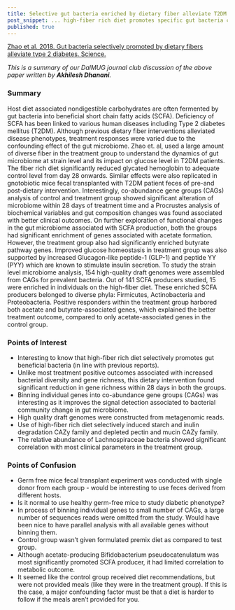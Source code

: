 ```yaml
---
title: Selective gut bacteria enriched by dietary fiber alleviate T2DM
post_snippet: ... high-fiber rich diet promotes specific gut bacteria capable of producing SCFA which in turn improves glucose homeostasis in Type 2 diabetic patients.
published: true
---
```


[Zhao et al. 2018. Gut bacteria selectively promoted by dietary fibers alleviate type 2 diabetes. Science.](http://science.sciencemag.org/content/359/6380/1151)

_This is a summary of our DalMUG journal club discussion of the above paper written by **Akhilesh Dhanani**._

### Summary
 
Host diet associated nondigestible carbohydrates are often fermented by gut bacteria into beneficial short chain fatty acids (SCFA). Deficiency of SCFA has been linked to various human diseases including Type 2 diabetes mellitus (T2DM). Although previous dietary fiber interventions alleviated disease phenotypes, treatment responses were varied due to the confounding effect of the gut microbiome. Zhao et. al, used a large amount of diverse fiber in the treatment group to understand the dynamics of gut microbiome at strain level and its impact on glucose level in T2DM patients. The fiber rich diet significantly reduced glycated hemoglobin to adequate control level from day 28 onwards. Similar effects were also replicated in gnotobiotic mice fecal transplanted with T2DM patient feces of pre-and post-dietary intervention. Interestingly, co-abundance gene groups (CAGs) analysis of control and treatment group showed significant alteration of microbiome within 28 days of treatment time and a Procrustes analysis of biochemical variables and gut composition changes was found associated with better clinical outcomes. On further exploration of functional changes in the gut microbiome associated with SCFA production, both the groups had significant enrichment of genes associated with acetate formation. However, the treatment group also had significantly enriched butyrate pathway genes. Improved glucose homeostasis in treatment group was also supported by increased Glucagon-like peptide-1 (GLP-1) and peptide YY (PYY) which are known to stimulate insulin secretion. To study the strain level microbiome analysis, 154 high-quality draft genomes were assembled from CAGs for prevalent bacteria. Out of 141 SCFA producers studied, 15 were enriched in individuals on the high-fiber diet. These enriched SCFA producers belonged to diverse phyla: Firmicutes, Actinobacteria and Proteobacteria. Positive responders within the treatment group harbored both acetate and butyrate-associated genes, which explained the better treatment outcome, compared to only acetate-associated genes in the control group.
 
### Points of Interest
* Interesting to know that high-fiber rich diet selectively promotes gut beneficial bacteria (in line with previous reports).
* Unlike most treatment positive outcomes associated with increased bacterial diversity and gene richness, this dietary intervention found significant reduction in gene richness within 28 days in both the groups.
* Binning individual genes into co-abundance gene groups (CAGs) was interesting as it improves the signal detection associated to bacterial community change in gut microbiome.
* High quality draft genomes were constructed from metagenomic reads.
* Use of high-fiber rich diet selectively induced starch and inulin degradation CAZy family and depleted pectin and mucin CAZy family.
* The relative abundance of Lachnospiraceae bacteria showed significant correlation with most clinical parameters in the treatment group.
 
### Points of Confusion
* Germ free mice fecal transplant experiment was conducted with single donor from each group - would be interesting to use feces derived from different hosts.
* Is it normal to use healthy germ-free mice to study diabetic phenotype?
* In process of binning individual genes to small number of CAGs, a large number of sequences reads were omitted from the study. Would have been nice to have parallel analysis with all available genes without binning them.
* Control group wasn’t given formulated premix diet as compared to test group.
* Although acetate-producing Bifidobacterium pseudocatenulatum was most significantly promoted SCFA producer, it had limited correlation to metabolic outcome.
* It seemed like the control group received diet recommendations, but were not provided meals (like they were in the treatment group). If this is the case, a major confounding factor must be that a diet is harder to follow if the meals aren’t provided for you.
